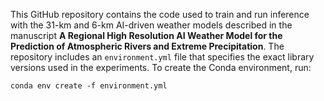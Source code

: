 This GitHub repository contains the code used to train and run inference with the 31-km and 6-km AI-driven weather models described in the manuscript **A Regional High Resolution AI Weather Model for the Prediction of Atmospheric Rivers and Extreme Precipitation**.
The repository includes an `environment.yml` file that specifies the exact library versions used in the experiments.
To create the Conda environment, run:

```
conda env create -f environment.yml
```
    
